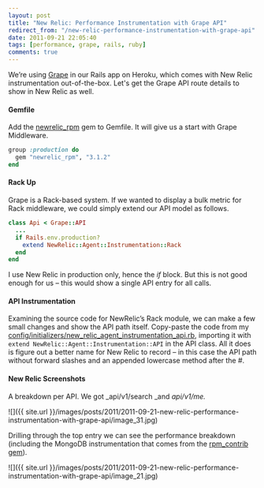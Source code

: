 ```yaml
---
layout: post
title: "New Relic: Performance Instrumentation with Grape API"
redirect_from: "/new-relic-performance-instrumentation-with-grape-api"
date: 2011-09-21 22:05:40
tags: [performance, grape, rails, ruby]
comments: true
---
```

We’re using [Grape](https://github.com/intridea/grape) in our Rails app on Heroku, which comes with New Relic instrumentation out-of-the-box. Let's get the Grape API route details to show in New Relic as well.

#### Gemfile

Add the [newrelic_rpm](https://github.com/newrelic/rpm) gem to Gemfile. It will give us a start with Grape Middleware.

```ruby
group :production do
  gem "newrelic_rpm", "3.1.2"
end
```
#### Rack Up

Grape is a Rack-based system. If we wanted to display a bulk metric for Rack middleware, we could simply extend our API model as follows.

```ruby
class Api < Grape::API
  ...
  if Rails.env.production?
    extend NewRelic::Agent::Instrumentation::Rack
  end
end
```

I use New Relic in production only, hence the _if_ block. But this is not good enough for us – this would show a single API entry for all calls.

#### API Instrumentation

Examining the source code for NewRelic’s Rack module, we can make a few small changes and show the API path itself. Copy-paste the code from my [config/initializers/new_relic_agent_instrumentation_api.rb](https://gist.github.com/1233422), importing it with `extend NewRelic::Agent::Instrumentation::API` in the API class. All it does is figure out a better name for New Relic to record – in this case the API path without forward slashes and an appended lowercase method after the #.

#### New Relic Screenshots

A breakdown per API. We got _api/v1/search _and _api/v1/me._

![]({{ site.url }}/images/posts/2011/2011-09-21-new-relic-performance-instrumentation-with-grape-api/image_31.jpg)

Drilling through the top entry we can see the performance breakdown (including the MongoDB instrumentation that comes from the [rpm_contrib gem](https://github.com/newrelic/rpm_contrib)).

![]({{ site.url }}/images/posts/2011/2011-09-21-new-relic-performance-instrumentation-with-grape-api/image_21.jpg)
